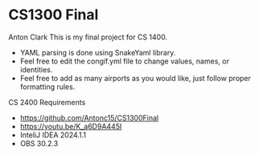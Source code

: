 # CS1300 Final
Anton Clark
This is my final project for CS 1400.

* YAML parsing is done using SnakeYaml library.
* Feel free to edit the congif.yml file to change values, names, or identities.
* Feel free to add as many airports as you would like, just follow proper formatting rules.

CS 2400 Requirements
* https://github.com/Antonc15/CS1300Final
* https://youtu.be/K_a6D9A445I
* InteliJ IDEA 2024.1.1
* OBS 30.2.3
